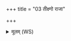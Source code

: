 +++
title = "03 तीक्ष्णो राजा"

+++
<details><summary>मूलम् (WS)</summary>

तीक्ष्णो राजा विषासही रक्षोहा विश्वचर्षणिः ।  
ओजो देवानां बलमुग्रमेतत्तं ते बध्नामि जरसे स्वस्तये ॥ ४ ॥
</details>